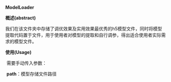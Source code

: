 **ModelLoader**

**概述(abstract)**

​		我们在该文件夹中存储了调优效果及实用效果最优秀的h5模型文件，同时将模型提取代码置于文件，用于使用者对模型的提取和自行调参，得出适合使用者实际需求的模型文件。

**使用(Usage)**

​		需要手动传入参数：

​		**path**：模型存储文件路径





